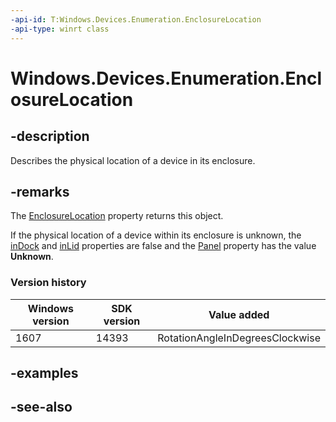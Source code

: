 ```yaml
---
-api-id: T:Windows.Devices.Enumeration.EnclosureLocation
-api-type: winrt class
---
```


<!-- Class syntax.
public class EnclosureLocation : Windows.Devices.Enumeration.IEnclosureLocation, Windows.Devices.Enumeration.IEnclosureLocation2
-->

# Windows.Devices.Enumeration.EnclosureLocation

## -description
Describes the physical location of a device in its enclosure.

## -remarks
The [EnclosureLocation](deviceinformation_enclosurelocation.md) property returns this object.

If the physical location of a device within its enclosure is unknown, the [inDock](enclosurelocation_indock.md) and [inLid](enclosurelocation_inlid.md) properties are false and the [Panel](enclosurelocation_panel.md) property has the value **Unknown**.

### Version history

| Windows version | SDK version | Value added |
| -- | -- | -- |
| 1607 | 14393 | RotationAngleInDegreesClockwise |

## -examples

## -see-also
